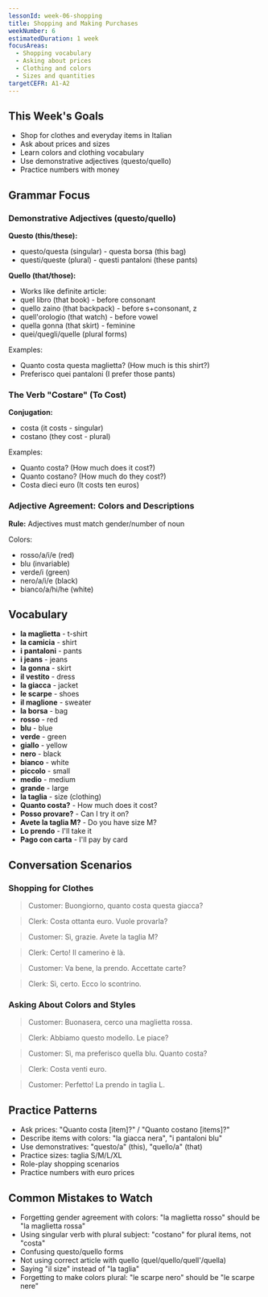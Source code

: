 ```yaml
---
lessonId: week-06-shopping
title: Shopping and Making Purchases
weekNumber: 6
estimatedDuration: 1 week
focusAreas:
  - Shopping vocabulary
  - Asking about prices
  - Clothing and colors
  - Sizes and quantities
targetCEFR: A1-A2
---
```


## This Week's Goals

- Shop for clothes and everyday items in Italian
- Ask about prices and sizes
- Learn colors and clothing vocabulary
- Use demonstrative adjectives (questo/quello)
- Practice numbers with money

## Grammar Focus

### Demonstrative Adjectives (questo/quello)

**Questo (this/these):**
- questo/questa (singular) - questa borsa (this bag)
- questi/queste (plural) - questi pantaloni (these pants)

**Quello (that/those):**
- Works like definite article:
- quel libro (that book) - before consonant
- quello zaino (that backpack) - before s+consonant, z
- quell'orologio (that watch) - before vowel
- quella gonna (that skirt) - feminine
- quei/quegli/quelle (plural forms)

Examples:
- Quanto costa questa maglietta? (How much is this shirt?)
- Preferisco quei pantaloni (I prefer those pants)

### The Verb "Costare" (To Cost)

**Conjugation:**
- costa (it costs - singular)
- costano (they cost - plural)

Examples:
- Quanto costa? (How much does it cost?)
- Quanto costano? (How much do they cost?)
- Costa dieci euro (It costs ten euros)

### Adjective Agreement: Colors and Descriptions

**Rule:** Adjectives must match gender/number of noun

Colors:
- rosso/a/i/e (red)
- blu (invariable)
- verde/i (green)
- nero/a/i/e (black)
- bianco/a/hi/he (white)

## Vocabulary

- **la maglietta** - t-shirt
- **la camicia** - shirt
- **i pantaloni** - pants
- **i jeans** - jeans
- **la gonna** - skirt
- **il vestito** - dress
- **la giacca** - jacket
- **le scarpe** - shoes
- **il maglione** - sweater
- **la borsa** - bag
- **rosso** - red
- **blu** - blue
- **verde** - green
- **giallo** - yellow
- **nero** - black
- **bianco** - white
- **piccolo** - small
- **medio** - medium
- **grande** - large
- **la taglia** - size (clothing)
- **Quanto costa?** - How much does it cost?
- **Posso provare?** - Can I try it on?
- **Avete la taglia M?** - Do you have size M?
- **Lo prendo** - I'll take it
- **Pago con carta** - I'll pay by card

## Conversation Scenarios

### Shopping for Clothes

> Customer: Buongiorno, quanto costa questa giacca?

> Clerk: Costa ottanta euro. Vuole provarla?

> Customer: Sì, grazie. Avete la taglia M?

> Clerk: Certo! Il camerino è là.

> Customer: Va bene, la prendo. Accettate carte?

> Clerk: Sì, certo. Ecco lo scontrino.

### Asking About Colors and Styles

> Customer: Buonasera, cerco una maglietta rossa.

> Clerk: Abbiamo questo modello. Le piace?

> Customer: Sì, ma preferisco quella blu. Quanto costa?

> Clerk: Costa venti euro.

> Customer: Perfetto! La prendo in taglia L.

## Practice Patterns

- Ask prices: "Quanto costa [item]?" / "Quanto costano [items]?"
- Describe items with colors: "la giacca nera", "i pantaloni blu"
- Use demonstratives: "questo/a" (this), "quello/a" (that)
- Practice sizes: taglia S/M/L/XL
- Role-play shopping scenarios
- Practice numbers with euro prices

## Common Mistakes to Watch

- Forgetting gender agreement with colors: "la maglietta rosso" should be "la maglietta rossa"
- Using singular verb with plural subject: "costano" for plural items, not "costa"
- Confusing questo/quello forms
- Not using correct article with quello (quel/quello/quell'/quella)
- Saying "il size" instead of "la taglia"
- Forgetting to make colors plural: "le scarpe nero" should be "le scarpe nere"

